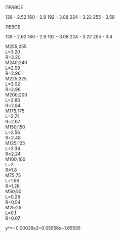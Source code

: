 
ПРАВОЕ 

 128 - 2.52
 160 - 2.8
 192 - 3.08
 224 - 3.22
 255 - 3.58


ЛЕВОЕ 

 128 - 2.62
 160 - 2.9
 192 - 3.08
 224 - 3.22
 255 - 3.4

M255;255  
L=3.20  
R=3.20  
M240;240  
L=2.99  
R=2.96  
M225;225  
L=3.02  
R=2.96  
M200;200  
L=2.86  
R=2.84  
M175;175  
L=2.74  
R=2.67  
M150;150  
L=2.56  
R=2.48  
M125;125  
L=2.34  
R=2.24  
M100;100  
L=2  
R=1.8  
M75;75  
L=1.56  
R=1.28  
M50;50  
L=0.28  
R=0.54  
M25;25  
L=0.1  
R=0.07  

y^=−0.00028x2+0.05956x−1.65595  

